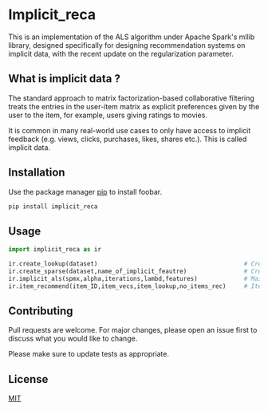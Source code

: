 # Implicit_reca

This is an implementation of the ALS algorithm under Apache Spark's mllib library, designed specifically for designing recommendation systems on implicit data, with the recent update on the regularization parameter.

## What is implicit data ?

The standard approach to matrix factorization-based collaborative filtering treats the entries in the user-item matrix as explicit preferences given by the user to the item, for example, users giving ratings to movies.

It is common in many real-world use cases to only have access to implicit feedback (e.g. views, clicks, purchases, likes, shares etc.). This is called implicit data.


## Installation

Use the package manager [pip](https://pip.pypa.io/en/stable/) to install foobar.

```bash
pip install implicit_reca
```

## Usage

```python
import implicit_reca as ir

ir.create_lookup(dataset)                                         # Create the lookup table for future reference.
ir.create_sparse(dataset,name_of_implicit_feautre)                # Create the sparse matrix of user x items (R).
ir.implicit_als(spmx,alpha,iterations,lambd,features)             # Main function behind the ALS algorithm.
ir.item_recommend(item_ID,item_vecs,item_lookup,no_items_rec)     # Item vs item recommendation.
```

## Contributing
Pull requests are welcome. For major changes, please open an issue first to discuss what you would like to change.

Please make sure to update tests as appropriate.

## License
[MIT](https://choosealicense.com/licenses/mit/)